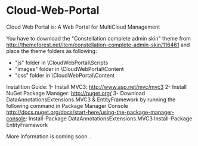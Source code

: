 Cloud-Web-Portal
================

Cloud Web Portal is: A Web Portal for MultiCloud Management


You have to download the "Constellation complete admin skin" theme from
   <http://themeforest.net/item/constellation-complete-admin-skin/116461>
   and place the theme folders as following:
   - "js" folder in \CloudWebPortal\Scripts
   - "images" folder in \CloudWebPortal\Content
   - "css" folder in \CloudWebPortal\Content

   
Installtion Guide:
1- Install MVC3: http://www.asp.net/mvc/mvc3
2- Install NuGet Package Manager: http://nuget.org/
3- Download DataAnnotationsExtensions.MVC3 & EntityFramework by running the following command
in Package Manager Console <http://docs.nuget.org/docs/start-here/using-the-package-manager-console>:
Install-Package DataAnnotationsExtensions.MVC3
Install-Package EntityFramework

   
More Information is coming soon ..
